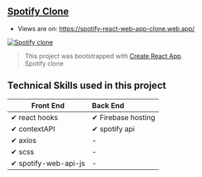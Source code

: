 ## [Spotify Clone](https://spotify-react-web-app-clone.web.app/)
- Views are on: https://spotify-react-web-app-clone.web.app/ <br/> 

[![Spotify clone](https://firebasestorage.googleapis.com/v0/b/github-c5c88.appspot.com/o/appScreenshot%2Fspotify.png?alt=media&token=1c89bfe9-ab8e-48dd-b3ee-e36287f456f5)](https://spotify-react-web-app-clone.web.app)
> This project was bootstrapped with [Create React App](https://github.com/facebook/create-react-app).<br/>
Spotify clone
## Technical Skills used in this project

| Front End              | Back End |
| ------------------------ | :----------------------------------------------------------- |
| ✔ react hooks                                          |✔ Firebase hosting
| ✔ contextAPI                                           |✔ spotify api
| ✔ axios                                                |-
| ✔ scss                                                 |-
| ✔ spotify-web-api-js                                   |-
